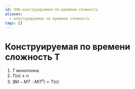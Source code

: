 ```yaml
---
id: 496-конструируемая-по-времени-сложность
aliases:
  - конструируемая по времени сложность
tags: []
---
```

# Конструируемая по времени сложность T

1. $T$ монотонна
2. $T(n) \ge n$
3. $\exists M - МТ: M(1^n) = T(n)$
